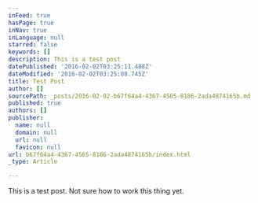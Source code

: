 ```yaml
---
inFeed: true
hasPage: true
inNav: true
inLanguage: null
starred: false
keywords: []
description: This is a test post
datePublished: '2016-02-02T03:25:11.488Z'
dateModified: '2016-02-02T03:25:08.745Z'
title: Test Post
author: []
sourcePath: _posts/2016-02-02-b67f64a4-4367-4565-8186-2ada4874165b.md
published: true
authors: []
publisher:
  name: null
  domain: null
  url: null
  favicon: null
url: b67f64a4-4367-4565-8186-2ada4874165b/index.html
_type: Article

---
```

This is a test post. Not sure how to work this thing yet.